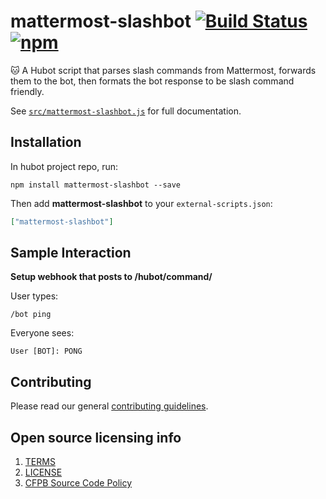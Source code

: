 # mattermost-slashbot [![Build Status](https://img.shields.io/travis/catops/mattermost-slashbot.svg?maxAge=2592000&style=flat-square)](https://travis-ci.org/catops/mattermost-slashbot) [![npm](https://img.shields.io/npm/v/mattermost-slashbot.svg?maxAge=2592000&style=flat-square)](https://www.npmjs.com/package/mattermost-slashbot)

:cat: A Hubot script that parses slash commands from Mattermost, forwards them to the bot, then formats the bot response to be slash command friendly.

See [`src/mattermost-slashbot.js`](src/mattermost-slashbot.js) for full documentation.

## Installation

In hubot project repo, run:

`npm install mattermost-slashbot --save`

Then add **mattermost-slashbot** to your `external-scripts.json`:

```json
["mattermost-slashbot"]
```

## Sample Interaction

**Setup webhook that posts to /hubot/command/**

User types:
```
/bot ping
```

Everyone sees:
```
User [BOT]: PONG
```

## Contributing

Please read our general [contributing guidelines](CONTRIBUTING.md).

## Open source licensing info
1. [TERMS](TERMS.md)
2. [LICENSE](LICENSE)
3. [CFPB Source Code Policy](https://github.com/cfpb/source-code-policy/)
